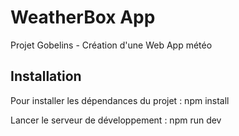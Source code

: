 # WeatherBox App

Projet Gobelins - Création d'une Web App météo


## Installation

Pour installer les dépendances du projet : npm install

Lancer le serveur de développement : npm run dev

